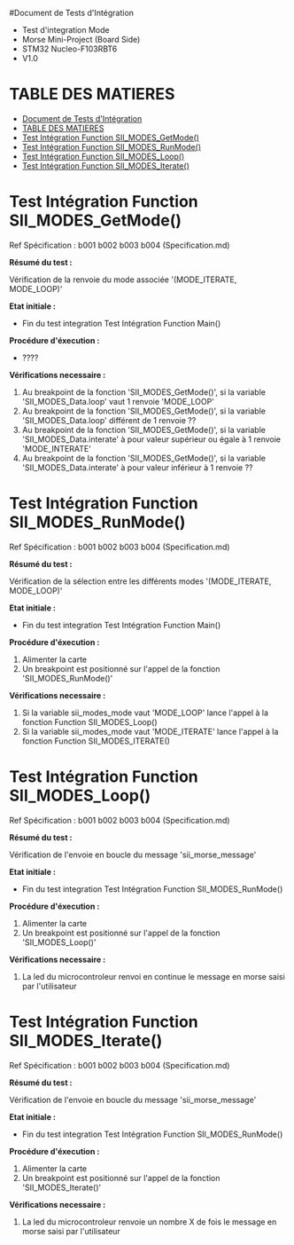 #Document de Tests d'Intégration

- Test d'integration Mode
- Morse  Mini-Project (Board Side)
- STM32 Nucleo-F103RBT6
- V1.0


# TABLE DES MATIERES
- [Document de Tests d'Intégration](#document-de-tests-dintegration)
- [TABLE DES MATIERES](#table-des-matieres)
- [Test Intégration Function SII_MODES_GetMode()](#test-integration-sii_modes_getmode)
- [Test Intégration Function SII_MODES_RunMode()](#test-integration-sii_modes_runmode)
- [Test Intégration Function SII_MODES_Loop()](#test-integration-sii_modes_loop)
- [Test Intégration Function SII_MODES_Iterate()](#test-integration-sii_modes_iterate)

# Test Intégration Function SII_MODES_GetMode()

Ref Spécification : b001 b002 b003 b004 (Specification.md)

**Résumé du test :** 

Vérification de la renvoie du mode associée '(MODE_ITERATE, MODE_LOOP)'

**Etat initiale :** 

- Fin du test integration Test Intégration Function Main()

**Procédure d'éxecution :** 
- ????

**Vérifications necessaire :**
1. Au breakpoint de la fonction 'SII_MODES_GetMode()', si la variable 'SII_MODES_Data.loop' vaut 1 renvoie 'MODE_LOOP'
2. Au breakpoint de la fonction 'SII_MODES_GetMode()', si la variable 'SII_MODES_Data.loop' différent de 1 renvoie ??
3. Au breakpoint de la fonction 'SII_MODES_GetMode()', si la variable 'SII_MODES_Data.interate' à pour valeur supérieur ou égale à 1 renvoie 'MODE_INTERATE'
4. Au breakpoint de la fonction 'SII_MODES_GetMode()', si la variable 'SII_MODES_Data.interate' à pour valeur inférieur à 1 renvoie ??


# Test Intégration Function SII_MODES_RunMode()

Ref Spécification : b001 b002 b003 b004 (Specification.md)

**Résumé du test :** 

Vérification de la sélection entre les différents modes '(MODE_ITERATE, MODE_LOOP)'

**Etat initiale :** 

- Fin du test integration Test Intégration Function Main()

**Procédure d'éxecution :** 
1. Alimenter la carte
2. Un breakpoint est positionné sur l'appel de la fonction 'SII_MODES_RunMode()'

**Vérifications necessaire :**
1. Si la variable sii_modes_mode vaut 'MODE_LOOP' lance l'appel à la fonction Function SII_MODES_Loop()
2. Si la variable sii_modes_mode vaut 'MODE_ITERATE' lance l'appel à la fonction Function SII_MODES_ITERATE()


# Test Intégration Function SII_MODES_Loop()

Ref Spécification : b001 b002 b003 b004 (Specification.md)

**Résumé du test :** 

Vérification de l'envoie en boucle du message 'sii_morse_message'

**Etat initiale :** 

- Fin du test integration Test Intégration Function SII_MODES_RunMode()

**Procédure d'éxecution :** 
1. Alimenter la carte
2. Un breakpoint est positionné sur l'appel de la fonction 'SII_MODES_Loop()'

**Vérifications necessaire :**
1. La led du microcontroleur renvoi en continue le message en morse saisi par l'utilisateur


# Test Intégration Function SII_MODES_Iterate()

Ref Spécification : b001 b002 b003 b004 (Specification.md)

**Résumé du test :** 

Vérification de l'envoie en boucle du message 'sii_morse_message'

**Etat initiale :** 

- Fin du test integration Test Intégration Function SII_MODES_RunMode()

**Procédure d'éxecution :** 
1. Alimenter la carte
2. Un breakpoint est positionné sur l'appel de la fonction 'SII_MODES_Iterate()'

**Vérifications necessaire :**
1. La led du microcontroleur renvoie un nombre X de fois le message en morse saisi par l'utilisateur
